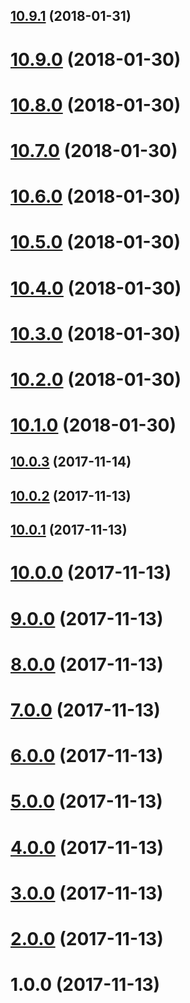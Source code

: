 <a name="10.9.1"></a>
## [10.9.1](https://github.com/harryy2510/ngx-img/compare/v10.9.0...v10.9.1) (2018-01-31)



<a name="10.9.0"></a>
# [10.9.0](https://github.com/harryy2510/ngx-img/compare/v10.8.0...v10.9.0) (2018-01-30)



<a name="10.8.0"></a>
# [10.8.0](https://github.com/harryy2510/ngx-img/compare/v10.7.0...v10.8.0) (2018-01-30)



<a name="10.7.0"></a>
# [10.7.0](https://github.com/harryy2510/ngx-img/compare/v10.6.0...v10.7.0) (2018-01-30)



<a name="10.6.0"></a>
# [10.6.0](https://github.com/harryy2510/ngx-img/compare/v10.5.0...v10.6.0) (2018-01-30)



<a name="10.5.0"></a>
# [10.5.0](https://github.com/harryy2510/ngx-img/compare/v10.4.0...v10.5.0) (2018-01-30)



<a name="10.4.0"></a>
# [10.4.0](https://github.com/harryy2510/ngx-img/compare/v10.3.0...v10.4.0) (2018-01-30)



<a name="10.3.0"></a>
# [10.3.0](https://github.com/harryy2510/ngx-img/compare/v10.2.0...v10.3.0) (2018-01-30)



<a name="10.2.0"></a>
# [10.2.0](https://github.com/harryy2510/ngx-img/compare/v10.1.0...v10.2.0) (2018-01-30)



<a name="10.1.0"></a>
# [10.1.0](https://github.com/harryy2510/ngx-img/compare/v10.0.3...v10.1.0) (2018-01-30)



<a name="10.0.3"></a>
## [10.0.3](https://github.com/harryy2510/ngx-img/compare/v10.0.2...v10.0.3) (2017-11-14)



<a name="10.0.2"></a>
## [10.0.2](https://github.com/harryy2510/ngx-img/compare/v10.0.1...v10.0.2) (2017-11-13)



<a name="10.0.1"></a>
## [10.0.1](https://github.com/harryy2510/ngx-img/compare/v10.0.0...v10.0.1) (2017-11-13)



<a name="10.0.0"></a>
# [10.0.0](https://github.com/harryy2510/ngx-img/compare/v9.0.0...v10.0.0) (2017-11-13)



<a name="9.0.0"></a>
# [9.0.0](https://github.com/harryy2510/ngx-img/compare/v8.0.0...v9.0.0) (2017-11-13)



<a name="8.0.0"></a>
# [8.0.0](https://github.com/harryy2510/ngx-img/compare/v7.0.0...v8.0.0) (2017-11-13)



<a name="7.0.0"></a>
# [7.0.0](https://github.com/harryy2510/ngx-img/compare/v6.0.0...v7.0.0) (2017-11-13)



<a name="6.0.0"></a>
# [6.0.0](https://github.com/harryy2510/ngx-img/compare/v5.0.0...v6.0.0) (2017-11-13)



<a name="5.0.0"></a>
# [5.0.0](https://github.com/harryy2510/ngx-img/compare/v4.0.0...v5.0.0) (2017-11-13)



<a name="4.0.0"></a>
# [4.0.0](https://github.com/harryy2510/ngx-img/compare/v3.0.0...v4.0.0) (2017-11-13)



<a name="3.0.0"></a>
# [3.0.0](https://github.com/harryy2510/ngx-img/compare/v2.0.0...v3.0.0) (2017-11-13)



<a name="2.0.0"></a>
# [2.0.0](https://github.com/harryy2510/ngx-img/compare/v1.0.0...v2.0.0) (2017-11-13)



<a name="1.0.0"></a>
# 1.0.0 (2017-11-13)



